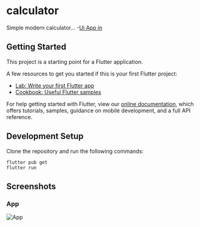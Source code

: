 # calculator

Simple modern calculator...
-[Ui App in ](https://dribbble.com/shots/10903449-Daily-UI-004-Calculator/attachments/2547237?mode=media)

## Getting Started

This project is a starting point for a Flutter application.

A few resources to get you started if this is your first Flutter project:

- [Lab: Write your first Flutter app](https://flutter.dev/docs/get-started/codelab)
- [Cookbook: Useful Flutter samples](https://flutter.dev/docs/cookbook)

For help getting started with Flutter, view our
[online documentation](https://flutter.dev/docs), which offers tutorials,
samples, guidance on mobile development, and a full API reference.

## Development Setup
Clone the repository and run the following commands:
```
flutter pub get
flutter run
```


## Screenshots

### App
![App](https://s4.uupload.ir/files/sshot-1_t4bq.png)

